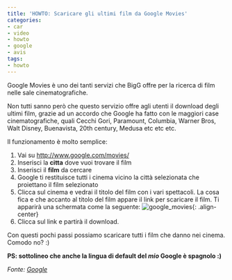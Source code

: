 ```yaml
---
title: 'HOWTO: Scaricare gli ultimi film da Google Movies'
categories:
- car
- video
- howto
- google
- avis
tags:
- howto
---
```

Google Movies è uno dei tanti servizi che BigG offre per la ricerca di film
nelle sale cinematografiche.

Non tutti sanno però che questo servizio offre agli utenti il download degli
ultimi film, grazie ad un accordo che Google ha fatto con le maggiori case
cinematografiche, quali Cecchi Gori, Paramount, Columbia, Warner Bros, Walt
Disney, Buenavista, 20th century, Medusa etc etc etc.

Il funzionamento è molto semplice:

  1. Vai su <http://www.google.com/movies/>
  2. Inserisci la **citta** dove vuoi trovare il film
  3. Inserisci il **film** da cercare
  4. Google ti restituisce tutti i cinema vicino la città selezionata che proiettano il film selezionato
  5. Clicca sul cinema e vedrai il titolo del film con i vari spettacoli. La cosa fica e che accanto al titolo del film appare il link per scaricare il film. Ti apparirà una schermata come la seguente:
![google_movies]({{site.url}}/images/google_movies.jpg){: .align-center}
  6. Clicca sul link e partirà il download.

Con questi pochi passi possiamo scaricare tutti i film che danno nei cinema.
Comodo no? :)

**PS: sottolineo che anche la lingua di default del *mio* Google è spagnolo :)**

_Fonte: [Google](http://tinyurl.com/2xq7fz)_

